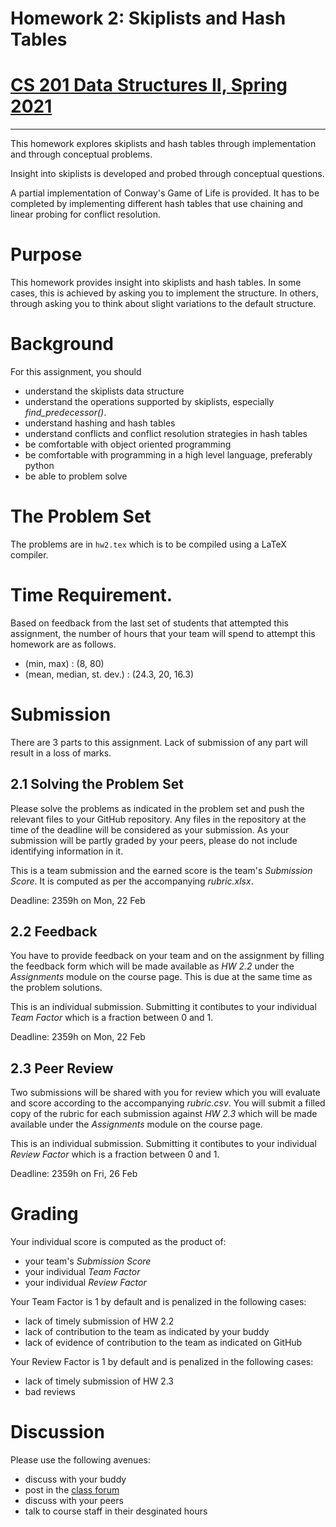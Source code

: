 # Homework 2: Skiplists and Hash Tables
# [CS 201 Data Structures II, Spring 2021](https://hulms.instructure.com/courses/1260)
-------

This homework explores skiplists and hash tables through implementation and through conceptual problems.

Insight into skiplists is developed and probed through conceptual questions.

A partial implementation of Conway's Game of Life is provided. It has to be completed by implementing different hash tables that use chaining and linear probing for conflict resolution.

# Purpose

This homework provides insight into skiplists and hash tables. In some cases, this is achieved by asking you to implement the structure. In others, through asking you to think about slight variations to the default structure. 

# Background

For this assignment, you should
- understand the skiplists data structure 
- understand the operations supported by skiplists, especially *find_predecessor()*.
- understand hashing and hash tables
- understand conflicts and conflict resolution strategies in hash tables
- be comfortable with object oriented programming
- be comfortable with programming in a high level language, preferably python
- be able to problem solve

# The Problem Set

The problems are in `hw2.tex` which is to be compiled using a LaTeX compiler.

# Time Requirement.

Based on feedback from the last set of students that attempted this assignment, the number of hours that your team will spend to attempt this homework are as follows.
- (min, max) : (8, 80)
- (mean, median, st. dev.) : (24.3, 20, 16.3)

# Submission

There are 3 parts to this assignment. Lack of submission of any part will result in a loss of marks.

## 2.1 Solving the Problem Set

Please solve the problems as indicated in the problem set and push the relevant files to your GitHub repository. Any files in the repository at the time of the deadline will be considered as your submission. As your submission will be partly graded by your peers, please do not include identifying information in it.

This is a team submission and the earned score is the team's _Submission Score_. It is computed as per the accompanying _rubric.xlsx_.

Deadline: 2359h on Mon, 22 Feb

## 2.2 Feedback

You have to provide feedback on your team and on the assignment by filling the feedback form which will be made available as _HW 2.2_ under the _Assignments_ module on the course page. This is due at the same time as the problem solutions.

This is an individual submission. Submitting it contibutes to your individual _Team Factor_ which is a fraction between 0 and 1.

Deadline: 2359h on Mon, 22 Feb

## 2.3 Peer Review

Two submissions will be shared with you for review which you will evaluate and score according to the accompanying _rubric.csv_. You will submit a filled copy of the rubric for each submission against _HW 2.3_ which will be made available under the _Assignments_ module on the course page.

This is an individual submission. Submitting it contibutes to your individual _Review Factor_ which is a fraction between 0 and 1.

Deadline: 2359h on Fri, 26 Feb

# Grading

Your individual score is computed as the product of:
- your team's _Submission Score_
- your individual _Team Factor_
- your individual _Review Factor_

Your Team Factor is 1 by default and is penalized in the following cases:
- lack of timely submission of HW 2.2
- lack of contribution to the team as indicated by your buddy
- lack of evidence of contribution to the team as indicated on GitHub

Your Review Factor is 1 by default and is penalized in the following cases:
- lack of timely submission of HW 2.3
- bad reviews

# Discussion

Please use the following avenues:
- discuss with your buddy
- post in the [class forum](https://habibedu.workplace.com/groups/464262444262573/)
- discuss with your peers
- talk to course staff in their desginated hours
